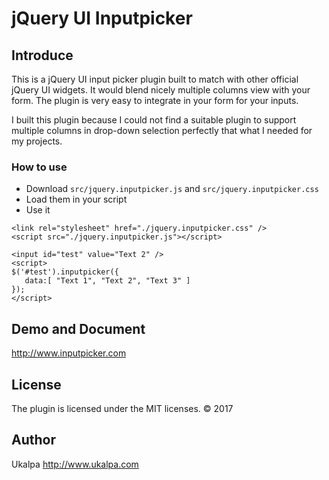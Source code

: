 # jQuery UI Inputpicker

## Introduce
This is a jQuery UI input picker plugin built to match with other official jQuery UI widgets. It would blend nicely multiple columns view with your form. The plugin is very easy to integrate in your form for your inputs.

I built this plugin because I could not find a suitable plugin to support multiple columns in drop-down selection perfectly that what I needed for my projects.


### How to use
* Download `src/jquery.inputpicker.js` and `src/jquery.inputpicker.css`
* Load them in your script
* Use it
<pre><code class="html">&lt;link rel=&quot;stylesheet&quot; href=&quot;./jquery.inputpicker.css&quot; /&gt;
&lt;script src=&quot;./jquery.inputpicker.js&quot;&gt;&lt;/script&gt;

&lt;input id=&quot;test&quot; value=&quot;Text 2&quot; /&gt;
&lt;script&gt;
$('#test').inputpicker({
   data:[ &quot;Text 1&quot;, &quot;Text 2&quot;, &quot;Text 3&quot; ]
});
&lt;/script&gt;</code></pre>

## Demo and Document

http://www.inputpicker.com


## License

The plugin is licensed under the MIT licenses.  &copy; 2017 
 
 ## Author
 
 Ukalpa http://www.ukalpa.com